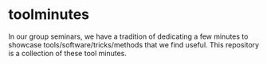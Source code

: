 # toolminutes
 
In our group seminars, we have a tradition of dedicating a few minutes to showcase tools/software/tricks/methods that we find useful. This repository is a collection of these tool minutes.

